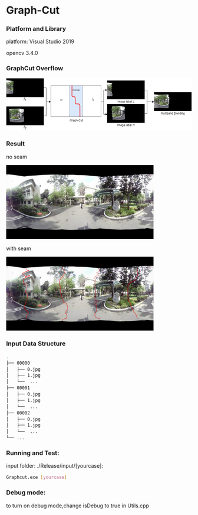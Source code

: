 # Graph-Cut
### Platform and Library
platform: Visual Studio 2019

opencv 3.4.0

### GraphCut Overflow
<img src="./assets/GraphCutOverflow.png" width="900px"/>

### Result
no seam

<img src="./assets/noseam.jpg" width="400px">

with seam

<img src="./assets/seam.jpg" width="400px"/>

### Input Data Structure
``` bash
.
├── 00000
│   ├── 0.jpg
│   ├── 1.jpg
│   └──  ...
├── 00001
│   ├── 0.jpg
│   ├── 1.jpg
│   └──  ...
├── 00002
│   ├── 0.jpg
│   ├── 1.jpg
│   └──  ...
└── ...
```

### Running and Test:
input folder: ./Release/input/[yourcase]:
```bash
Graphcut.exe [yourcase]
```
### Debug mode:
to turn on debug mode,change isDebug to true in Utils.cpp